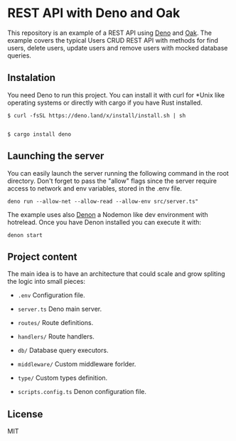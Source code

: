 # REST API with Deno and Oak

This repository is an example of a REST API using [Deno](https://deno.land) and [Oak](https://oakserver.github.io/oak/). The example covers the typical Users CRUD REST API with methods for find users, delete users, update users and remove users with mocked database queries.

## Instalation

You need Deno to run this project. You can install it with curl for \*Unix like operating systems or directly with cargo if you have Rust installed.

```
$ curl -fsSL https://deno.land/x/install/install.sh | sh


$ cargo install deno
```

## Launching the server

You can easily launch the server running the following command in the root directory. Don't forget to pass the "allow" flags since the server require access to network and env variables, stored in the .env file.

```
deno run --allow-net --allow-read --allow-env src/server.ts"
```

The example uses also [Denon](https://deno.land/x/denon@2.4.5) a Nodemon like dev environment with hotrelead. Once you have Denon installed you can execute it with:

```
denon start
```

## Project content

The main idea is to have an architecture that could scale and grow spliting the logic into small pieces:

- `.env` Configuration file.

- `server.ts` Deno main server.

- `routes/` Route definitions.

- `handlers/` Route handlers.

- `db/` Database query executors.

- `middleware/` Custom middleware forlder.

- `type/` Custom types definition.

- `scripts.config.ts` Denon configuration file.

## License

MIT
